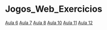 # Jogos_Web_Exercicios
[Aula 6]()
[Aula 7](https://github.com/camilafacens/Jogos_Web_Exercicios/blob/master/Aula%207/hello2.html)
[Aula 8]()
[Aula 10]()
[Aula 11]()
[Aula 12]()
